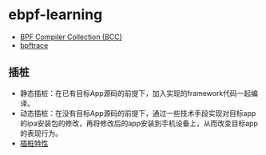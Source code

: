 # ebpf-learning

- [BPF Compiler Collection (BCC)](BCC.md)
- [bpftrace](bpftrace.md)

## 插桩

- 静态插桩：在已有目标App源码的前提下，加入实现的framework代码一起编译。
- 动态插桩：在没有目标App源码的前提下，通过一些技术手段实现对目标app的ipa安装包的修改，再将修改后的app安装到手机设备上，从而改变目标app的表现行为。
- [插桩特性](https://qt4i.readthedocs.io/zh_CN/latest/advance/stub.html)